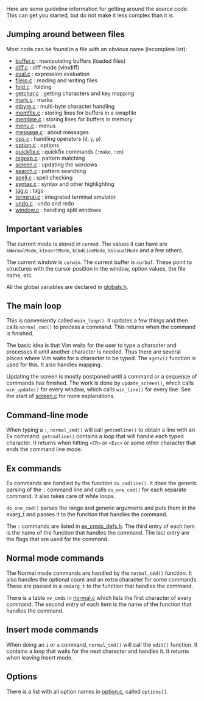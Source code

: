 Here are some guideline information for getting around the source code. This
can get you started, but do not make it less complex than it is.

## Jumping around between files

Most code can be found in a file with an obvious name (incomplete list):

* [buffer.c](../../source/nvim/buffer.c)
  : manipulating buffers (loaded files)
* [diff.c](../../source/nvim/diff.c)
  : diff mode (vimdiff)
* [eval.c](../../source/nvim/eval.c)
  : expression evaluation
* [fileio.c](../../source/nvim/fileio.c)
  : reading and writing files
* [fold.c](../../source/nvim/fold.c)
  : folding
* [getchar.c](../../source/nvim/getchar.c)
  : getting characters and key mapping
* [mark.c](../../source/nvim/mark.c)
  : marks
* [mbyte.c](../../source/nvim/mbyte.c)
  : multi-byte character handling
* [memfile.c](../../source/nvim/memfile.c)
  : storing lines for buffers in a swapfile
* [memline.c](../../source/nvim/memline.c)
  : storing lines for buffers in memory
* [menu.c](../../source/nvim/menu.c)
  : menus
* [message.c](../../source/nvim/message.c)
  : about messages
* [ops.c](../../source/nvim/ops.c)
  : handling operators (`d`, `y`, `p`)
* [option.c](../../source/nvim/option.c)
  : options
* [quickfix.c](../../source/nvim/quickfix.c)
  : quickfix commands (`:make`, `:cn`)
* [regexp.c](../../source/nvim/regexp.c)
  : pattern matching
* [screen.c](../../source/nvim/screen.c)
  : updating the windows
* [search.c](../../source/nvim/search.c)
  : pattern searching
* [spell.c](../../source/nvim/spell.c)
  : spell checking
* [syntax.c](../../source/nvim/syntax.c)
  : syntax and other highlighting
* [tag.c](../../source/nvim/tag.c)
  : tags
* [terminal.c](../../source/nvim/terminal.c)
  : integrated terminal emulator
* [undo.c](../../source/nvim/undo.c)
  : undo and redo
* [window.c](../../source/nvim/window.c)
  : handling split windows

## Important variables

The current mode is stored in `curmod`. 
The values it can have are `kNormalMode`, `kInsertMode`, 
`kCmdLineMode`, `kVisualMode` and a few others.

The current window is `curwin`. The current buffer is `curbuf`. These point
to structures with the cursor position in the window, option values, the file
name, etc.

All the global variables are declared in
[globals.h](../../source/nvim/globals.h).


## The main loop

This is conveniently called `main_loop()`. It updates a few things and then
calls `normal_cmd()` to process a command. This returns when the command is
finished.

The basic idea is that Vim waits for the user to type a character and processes
it until another character is needed. Thus there are several places where Vim
waits for a character to be typed. The `vgetc()` function is used for this.
It also handles mapping.

Updating the screen is mostly postponed until a command or a sequence of
commands has finished. The work is done by `update_screen()`, which calls
`win_update()` for every window, which calls `win_line()` for every line.
See the start of [screen.c](../../source/nvim/screen.c) for more
explanations.

## Command-line mode

When typing a `:`, `normal_cmd()` will call `getcmdline()` to obtain a line
with an Ex command. `getcmdline()` contains a loop that will handle each
typed character. It returns when hitting `<CR>` or `<Esc>` or some other
character that ends the command line mode.

## Ex commands

Ex commands are handled by the function `do_cmdline()`. It does the generic
parsing of the `:` command line and calls `do_one_cmd()` for each separate
command. It also takes care of while loops.

`do_one_cmd()` parses the range and generic arguments and puts them in the
exarg_t and passes it to the function that handles the command.

The `:` commands are listed in [ex_cmds_defs.h](../../source/nvim/ex_cmds_defs.h).
The third entry of each item is the name of the function that handles the
command. The last entry are the flags that are used for the command.

## Normal mode commands

The Normal mode commands are handled by the `normal_cmd()` function. It also
handles the optional count and an extra character for some commands. These
are passed in a `cmdarg_t` to the function that handles the command.

There is a table `nv_cmds` in [normal.c](../../source/nvim/normal.c) which
lists the first character of every command. The second entry of each item
is the name of the function that handles the command.

## Insert mode commands

When doing an `i` or `a` command, `normal_cmd()` will call the `edit()`
function. It contains a loop that waits for the next character and handles
it. It returns when leaving Insert mode.

## Options

There is a list with all option names in
[option.c](../../source/nvim/option.c), called `options[]`.
